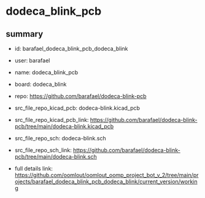 # dodeca_blink_pcb
 
## summary 
* id: barafael_dodeca_blink_pcb_dodeca_blink
* user: barafael
* name: dodeca_blink_pcb
* board: dodeca_blink
* repo: https://github.com/barafael/dodeca-blink-pcb
* src_file_repo_kicad_pcb: dodeca-blink.kicad_pcb
* src_file_repo_kicad_pcb_link: https://github.com/barafael/dodeca-blink-pcb/tree/main/dodeca-blink.kicad_pcb


* src_file_repo_sch: dodeca-blink.sch
* src_file_repo_sch_link: https://github.com/barafael/dodeca-blink-pcb/tree/main/dodeca-blink.sch
* full details link: https://github.com/oomlout/oomlout_oomp_project_bot_v_2/tree/main/projects/barafael_dodeca_blink_pcb_dodeca_blink/current_version/working  






